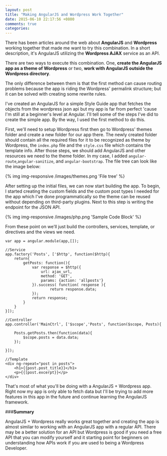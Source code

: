 ```yaml
---
layout: post
title: "Making AngularJS and Wordpress Work Together"
date: 2015-06-10 22:17:56 +0800
comments: true
categories: 
---
```


There has been articles around the web about **AngularJS** and **Wordpress** working together that made me want to try this combination. In a short description, it's AngularJS utilizing the **Wordpress AJAX** service as an API. <!-- more -->

There are two ways to execute this combination. One, **create the AngularJS app as a theme of Wordpress** or two, **work with AngularJS outside the Wordpress directory**. 

The only difference between them is that the first method can cause routing problems because the app is riding the Wordpress' permalink structure; but it can be solved with creating some rewrite rules.

I've created an AngularJS for a simple Style Guide app that fetches the objects from the wordpress json api but my app is far from perfect 'cause I'm still at a beginner's level at Angular. I'll tell some of the steps I've did to create the simple app. By the way, I used the first method to do this.

First, we'll need to setup Wordpress first then go to Wordpress' themes folder and create a new folder for our app there. The newly created folder should contain all the required files for it to be recognized as theme by Wordpress, the `index.php` file and the `style.css` file which contains the template info. After those steps, we should add AngularJS and other resources we need to the theme folder. In my case, I added `angular-route`,`angular-sanitize`, and `angular-bootstrap`. The file tree can look like the image below:

{% img img-responsive /images/themes.png 'File tree' %}

After setting up the initial files, we can now start building the app. To begin, I started creating the custom fields and the custom post types I needed for the app which I've done programmatically so the theme can be reused without depending on third-party plugins. Next to this step is writing the endpoint for the JSON API. 

{% img img-responsive /images/php.png 'Sample Code Block' %}

From these point on we'll just build the controllers, services, template, or directives and the views we need.

    var app = angular.module(app,[]);

    //Service
    app.factory('Posts', ['$http', function($http){
        return{
            getPosts: function(){
                var response = $http({
                    url: ajax_url,
                    method: 'GET',
                    params: {action: 'allposts'}
                }).success( function( response ){
                        return response.data;
                });
                return response;
            }
        }
    }]);

    //Controller
    app.controller('MainCtrl', ['$scope','Posts', function($scope, Posts){

        Posts.getPosts.then(function(data){
            $scope.posts = data.data;
        });

    }]);

    //Template
    <div ng-repeat="post in posts">
        <h1>{{post.post_title}}</h1>
        <p>{{[post.excerpt}}</p>
    </div>

That's most of what you'll be doing with a AngularJS + Wordpress app. Right now my app is only able to fetch data but I'll be trying to add more features in this app in the future and continue learning the AngularJS framework.

###**Summary**

AngularJS + Wordpress really works great together and creating the app is almost similar to working with an AngularJS app with a regular API. There may be a better solution for an API but Wordpress is good if you need a free API that you can modify yourself and it starting point for beginners on understanding how APIs work if you are used to being a Wordpress Developer.